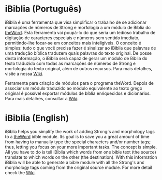 # iBiblia (Português)
iBiblia é uma ferramenta que visa simplificar o trabalho de se adicionar marcações de números de Strong e morfologia a um módulo de Bíblia do [theWord](http://theword.net/). Esta ferramenta vai poupá-lo do que seria um tedioso trabalho de digitação de caracteres especiais e números sem sentido imediato, permitindo-lhe focar-se em conceitos mais inteligíveis. O conceito é simples: tudo o que você precisa fazer é sinalizar ao iBiblia que palavras de uma tradução bíblica traduzem quais palavras do texto original. De posse desta informação, o iBiblia será capaz de gerar um módulo de Bíblia do texto traduzido com todas as marcações de números de Strong e morfologia do texto original, além de outros recursos. Para mais detalhes, visite a nossa [Wiki](https://github.com/rubiot/ibiblia/wiki/Manual-de-utiliza%C3%A7%C3%A3o-(Portugu%C3%AAs)).

Ferramenta para criação de módulos para o programa theWord. Depois de associar um módulo traduzido ao módulo equivalente ao texto grego original é possível exportar módulos de bíblia enriquecidos e dicionários.
Para mais detalhes, consultar a [Wiki](https://github.com/rubiot/ibiblia/wiki/Manual-de-utiliza%C3%A7%C3%A3o-(Portugu%C3%AAs)).

# iBiblia (English)
iBiblia helps you simplify the work of adding Strong's and morphology tags to a [theWord](http://theword.net/) bible module. Its goal is to save you a great amount of time from having to manually type the special characters and/or number tags; thus, letting you focus on your more important tasks. The concept is simple. All you have to do is tell iBiblia which words from one bible text (the source) translate to which words on the other (the destination). With this information iBiblia will be able to generate a bible module with all the Strong's and morphology tags coming from the original source module.
For more detail check the [Wiki](https://github.com/rubiot/ibiblia/wiki/User-manual-(English)).
